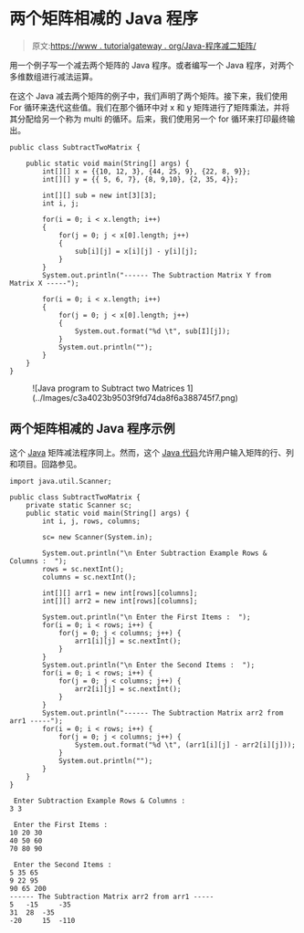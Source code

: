 # 两个矩阵相减的 Java 程序

> 原文:[https://www . tutorialgateway . org/Java-程序减二矩阵/](https://www.tutorialgateway.org/java-program-to-subtract-two-matrices/)

用一个例子写一个减去两个矩阵的 Java 程序。或者编写一个 Java 程序，对两个多维数组进行减法运算。

在这个 Java 减去两个矩阵的例子中，我们声明了两个矩阵。接下来，我们使用 For 循环来迭代这些值。我们在那个循环中对 x 和 y 矩阵进行了矩阵乘法，并将其分配给另一个称为 multi 的循环。后来，我们使用另一个 for 循环来打印最终输出。

```
public class SubtractTwoMatrix {

	public static void main(String[] args) {
		int[][] x = {{10, 12, 3}, {44, 25, 9}, {22, 8, 9}};
		int[][] y = {{ 5, 6, 7}, {8, 9,10}, {2, 35, 4}};

		int[][] sub = new int[3][3];
		int i, j;

		for(i = 0; i < x.length; i++)
		{
			for(j = 0; j < x[0].length; j++)
			{
				sub[i][j] = x[i][j] - y[i][j];
			}
		}
		System.out.println("------ The Subtraction Matrix Y from Matrix X -----");

		for(i = 0; i < x.length; i++)
		{
			for(j = 0; j < x[0].length; j++)
			{
				System.out.format("%d \t", sub[I][j]);
			}
			System.out.println("");
		}
	}
}
```

<figure class="wp-block-image size-large">![Java program to Subtract two Matrices 1](../Images/c3a4023b9503f9fd74da8f6a388745f7.png)</figure>

## 两个矩阵相减的 Java 程序示例

这个 [Java](https://www.tutorialgateway.org/java-tutorial/) 矩阵减法程序同上。然而，这个 [Java 代码](https://www.tutorialgateway.org/learn-java-programs/)允许用户输入矩阵的行、列和项目。回路参见。

```
import java.util.Scanner;

public class SubtractTwoMatrix {
	private static Scanner sc;
	public static void main(String[] args) {
		int i, j, rows, columns;

		sc= new Scanner(System.in);

		System.out.println("\n Enter Subtraction Example Rows & Columns :  ");
		rows = sc.nextInt();
		columns = sc.nextInt();

		int[][] arr1 = new int[rows][columns];
		int[][] arr2 = new int[rows][columns];

		System.out.println("\n Enter the First Items :  ");
		for(i = 0; i < rows; i++) {
			for(j = 0; j < columns; j++) {
				arr1[i][j] = sc.nextInt();
			}		
		}
		System.out.println("\n Enter the Second Items :  ");
		for(i = 0; i < rows; i++) {
			for(j = 0; j < columns; j++) {
				arr2[i][j] = sc.nextInt();
			}		
		}
		System.out.println("------ The Subtraction Matrix arr2 from arr1 -----");
		for(i = 0; i < rows; i++) {
			for(j = 0; j < columns; j++) {
				System.out.format("%d \t", (arr1[i][j] - arr2[i][j]));
			}
			System.out.println("");
		}
	}
}
```

```
 Enter Subtraction Example Rows & Columns :  
3 3

 Enter the First Items :  
10 20 30
40 50 60
70 80 90

 Enter the Second Items :  
5 35 65
9 22 95
90 65 200
------ The Subtraction Matrix arr2 from arr1 -----
5 	-15 	-35 	
31 	28 	-35 	
-20 	15 	-110 
```